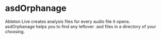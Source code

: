 # asdOrphanage

Ableton Live creates analysis files for every audio file it opens. asdOrphanage helps you to find any leftover .asd files in a directory of your choosing.
